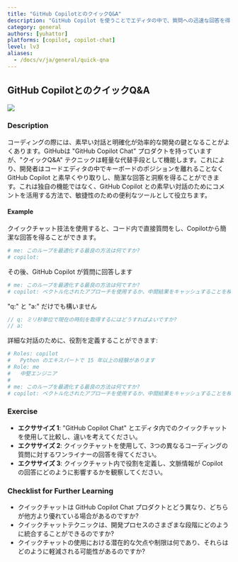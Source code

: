 ```yaml
---
title: "GitHub CopilotとのクイックQ&A"
description: "GitHub Copilot を使うことでエディタの中で、質問への迅速な回答を得ることができます。"
category: general
authors: [yuhattor]
platforms: [copilot, copilot-chat]
level: lv3
aliases:
  - /docs/v/ja/general/quick-qna
---
```


## GitHub CopilotとのクイックQ&A

[<img src="https://img.shields.io/badge/Lv3-Mature_Best_Practice-brightgreen">](https://github.com/orgs/AI-Native-Development/projects/1/)

### Description

コーディングの際には、素早い対話と明確化が効率的な開発の鍵となることがよくあります。GitHubは "GitHub Copilot Chat" プロダクトを持っていますが、"クイックQ&A" テクニックは軽量な代替手段として機能します。これにより、開発者はコードエディタの中でキーボードのポジションを離れることなく GitHub Copilot と素早くやり取りし、簡潔な回答と洞察を得ることができます。これは独自の機能ではなく、GitHub Copilot との素早い対話のためにコメントを活用する方法で、敏捷性のための便利なツールとして役立ちます。

#### Example

クイックチャット技法を使用すると、コード内で直接質問をし、Copilotから簡潔な回答を得ることができます。

```rb
# me: このループを最適化する最良の方法は何ですか? 
# copilot: 
```

その後、GitHub Copilot が質問に回答します

```rb
# me: このループを最適化する最良の方法は何ですか? 
# copilot: ベクトル化されたアプローチを使用するか、中間結果をキャッシュすることを検討してください。
```

"q:" と "a:" だけでも構いません

```javascript
// q: ミリ秒単位で現在の時刻を取得するにはどうすればよいですか? 
// a: 
```

詳細な対話のために、役割を定義することができます: 

```rb
# Roles: copilot
#   Python のエキスパートで 15 年以上の経験があります
# Role: me
#   中堅エンジニア
#
# me: このループを最適化する最良の方法は何ですか? 
# copilot: ベクトル化されたアプローチを使用するか、中間結果をキャッシュすることを検討してください。
```

### Exercise

- **エクササイズ 1**: "GitHub Copilot Chat" とエディタ内でのクイックチャットを使用して比較し、違いを考えてください。
- **エクササイズ 2**: クイックチャットを使用して、3つの異なるコーディングの質問に対するワンライナーの回答を得てください。
- **エクササイズ 3**: クイックチャット内で役割を定義し、文脈情報が Copilot の回答にどのように影響するかを観察してください。

### Checklist for Further Learning

- クイックチャットは GitHub Copilot Chat プロダクトとどう異なり、どちらが他方より優れている場合があるのですか?
- クイックチャットテクニックは、開発プロセスのさまざまな段階にどのように統合することができるのですか?
- クイックチャットの使用における潜在的な欠点や制限は何であり、それらはどのように軽減される可能性があるのですか?

